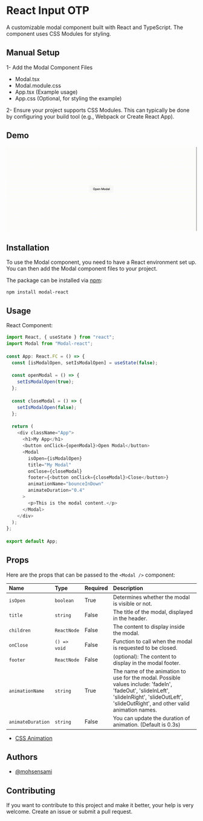 # React Input OTP

A customizable modal component built with React and TypeScript. The component uses CSS Modules for styling.

## Manual Setup

1- Add the Modal Component Files

- Modal.tsx
- Modal.module.css
- App.tsx (Example usage)
- App.css (Optional, for styling the example)

2- Ensure your project supports CSS Modules. This can typically be done by configuring your build tool (e.g., Webpack or Create React App).

## Demo

<div align="center">
    <img src="https://github.com/mrmohsensami/react-modal/raw/main/video.gif" width="">
</div>

## Installation

To use the Modal component, you need to have a React environment set up. You can then add the Modal component files to your project.

The package can be installed via [npm](https://github.com/npm/cli):

```
npm install modal-react
```

## Usage

React Component:

```javascript
import React, { useState } from "react";
import Modal from "Modal-react";

const App: React.FC = () => {
  const [isModalOpen, setIsModalOpen] = useState(false);

  const openModal = () => {
    setIsModalOpen(true);
  };

  const closeModal = () => {
    setIsModalOpen(false);
  };

  return (
    <div className="App">
      <h1>My App</h1>
      <button onClick={openModal}>Open Modal</button>
      <Modal
        isOpen={isModalOpen}
        title="My Modal"
        onClose={closeModal}
        footer={<button onClick={closeModal}>Close</button>}
        animationName="bounceInDown"
        animateDuration="0.4"
      >
        <p>This is the modal content.</p>
      </Modal>
    </div>
  );
};

export default App;
```

## Props

Here are the props that can be passed to the `<Modal />` component:

| Name              | Type         | Required | Description                                                                                                                                                                                    |
| :---------------- | :----------- | :------- | :--------------------------------------------------------------------------------------------------------------------------------------------------------------------------------------------- |
| `isOpen`          | `boolean`    | True     | Determines whether the modal is visible or not.                                                                                                                                                |
| `title`           | `string`     | False    | The title of the modal, displayed in the header.                                                                                                                                               |
| `children`        | `ReactNode`  | False    | The content to display inside the modal.                                                                                                                                                       |
| `onClose`         | `() => void` | False    | Function to call when the modal is requested to be closed.                                                                                                                                     |
| `footer`          | `ReactNode`  | False    | (optional): The content to display in the modal footer.                                                                                                                                        |
| `animationName`   | `string`     | True     | The name of the animation to use for the modal. Possible values include: 'fadeIn', 'fadeOut', 'slideInLeft', 'slideInRight', 'slideOutLeft', 'slideOutRight', and other valid animation names. |
| `animateDuration` | `string`     | False    | You can update the duration of animation. (Default is 0.3s)                                                                                                                                    |

- [CSS Animation](https://animate.style/)

## Authors

- [@mohsensami](https://github.com/mohsensami)

## Contributing

If you want to contribute to this project and make it better, your help is very welcome. Create an issue or submit a pull request.
